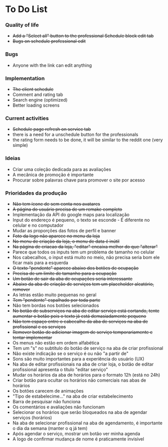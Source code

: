 # To Do List

### Quality of life

- ~~Add a "Select all" button to the professional Schedule block edit tab~~
- ~~Bugs on schedule professional edit~~

### Bugs

- Anyone with the link can edit anything

### Implementation

- ~~The client schedule~~
- Comment and rating tab
- Search engine (optimized)
- Better loading screens

### Current activities

- ~~Schedule page refresh on service tab~~
- there is a need for a unschedule button for the professionals
- the rating form needs to be done, it will be similar to the reddit one (very simple)

### Ideias
- Criar uma coleção dedicada para as avaliações
- A mecânica de promoção é importante
- Procurar sobre palavras chave para promover o site por acesso

### Prioridades da produção
- ~~Não tem ícone de sem conta nos avatares~~
- ~~A página do usuário precisa de um remake completo~~
- Implementação da API do google maps para localização
- Input do endereço é pequeno, o texto se esconde - É diferente no celular e no computador
- Mudar as proporções das fotos de perfil e banner
- ~~Foto da logo não aparece no menu da loja~~
- ~~No menu de criação da loja, o menu de data é inútil~~
- ~~Na página de criacao da loja, "editar" encaixa melhor do que "alterar"~~
- Parece que todos os inputs tem um problema de tamanho no celular
- Nos cabecalhos, o input está muito no meio, não precisa seria bom ele ficar mais para a esquerda
- ~~O texto "pendente" aparece abaixo dos botões de ocupação~~
- ~~Precisa de um limite de tamanho para a ocupação~~
- ~~Um botão de sair da aba de ocupações seria interessante~~
- ~~Abaixo da aba de criação de serviços tem um placeholder aleatório, remover~~
- As letras estão muito pequenas no geral
- ~~Tem "pendente" espalhado por toda parte~~
- Não tem bordas nos botões selecionados
- ~~No botão de subserviços na aba de editar serviço está cortando, tente aumentar o botão pois o texto já está demasiadamente pequeno~~
- ~~Não tem espaço entre o cabecalho da aba de serviços na aba de profissional e os serviços~~
- ~~Remover botão de adicionar imagem de serviço temporariamente e tentar implementar~~
- Os menus não estão em ordem alfabética
- Tem um "s" no subtítulo do botão de serviço na aba de criar profissional
- Não existe indicação se o serviço é ou não "a partir de"
- Sons são muito importantes para a experiência do usuário (UX)
- Na aba de editar profissionais na aba de criar loja, o botão de editar profissional apresenta o título "editar serviço"
- Mudar os horários da aba de horários para o formato 12h (está no 24h)
- Criar botão para ocultar os horários não comerciais nas abas de horários
- Os botões carecem de animações 
- "Tipo de estabelecime..." na aba de criar estabelecimento
- Barra de pesquisar não funciona
- Os comentários e avaliações não funcionam
- Selecionar os horários que serão bloqueados na aba de agendar serviços (horários)
- Na aba de selecionar profissional na aba de agendamento, é importante o dia da semana (manter o q já tem)
- Após agendar o serviço, mostrar um botão ver minha agenda
- A logo de confirmar mudança de nome é praticamente invisível